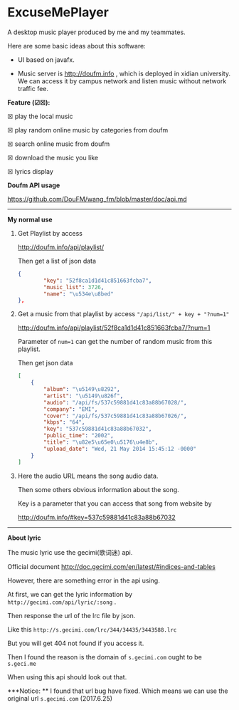 # ExcuseMePlayer

A desktop music player produced by me and my teammates.

Here are some basic ideas about this software:

* UI based on javafx.

* Music server is http://doufm.info , which is deployed in xidian university. We can access it by campus network and listen music without network traffic fee.




**Feature (☑☒):**

☒ play the local music

☒ play random online music by categories from doufm

☒ search online music from doufm

☒ download the music you like

☒ lyrics display



**Doufm API usage**

https://github.com/DouFM/wang_fm/blob/master/doc/api.md

---

**My normal use**

1. Get Playlist by access 

   http://doufm.info/api/playlist/

   Then get a list of json data

   ```json
   {
           "key": "52f8ca1d1d41c851663fcba7", 
           "music_list": 3726, 
           "name": "\u534e\u8bed"
   }, 
   ```

2. Get a music from that playlist by access `"/api/list/" + key + "?num=1"`

    http://doufm.info/api/playlist/52f8ca1d1d41c851663fcba7/?num=1

   Parameter of `num=1` can get the number of random music from this playlist.

   Then get json data

   ```json
   [
       {
           "album": "\u5149\u8292", 
           "artist": "\u5149\u826f", 
           "audio": "/api/fs/537c59881d41c83a88b67028/", 
           "company": "EMI", 
           "cover": "/api/fs/537c59881d41c83a88b67026/", 
           "kbps": "64", 
           "key": "537c59881d41c83a88b67032", 
           "public_time": "2002", 
           "title": "\u82e5\u65e0\u5176\u4e8b", 
           "upload_date": "Wed, 21 May 2014 15:45:12 -0000"
       }
   ]
   ```

3. Here the audio URL means the song audio data. 

   Then some others obvious information about the song.

   Key is a parameter that you can access that song from website by

    http://doufm.info/#key=537c59881d41c83a88b67032




---

**About lyric**

The music lyric use the gecimi(歌词迷) api.

Official document http://doc.gecimi.com/en/latest/#indices-and-tables

However, there are something error in the api using.

At first, we can get the lyric information by `http://gecimi.com/api/lyric/:song` .

Then response the url of the lrc file by json.

Like this `http://s.gecimi.com/lrc/344/34435/3443588.lrc`

But you will get 404 not found if you access it.

Then I found the reason is the domain of `s.gecimi.com` ought to be `s.geci.me`

When using this api should look out that.

***Notice: ** I found that url bug have fixed. Which means we can use the original url `s.gecimi.com` (2017.6.25) 